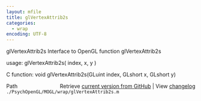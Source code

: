 ```yaml
---
layout: mfile
title: glVertexAttrib2s
categories:
  - wrap
encoding: UTF-8
---
```


glVertexAttrib2s  Interface to OpenGL function glVertexAttrib2s  

usage:  glVertexAttrib2s( index, x, y )  

C function:  void glVertexAttrib2s(GLuint index, GLshort x, GLshort y)  


<div class="code_header" style="text-align:right;">
  <span style="float:left;">Path&nbsp;&nbsp;</span> <span class="counter">Retrieve <a href=
  "https://raw.github.com/Psychtoolbox-3/Psychtoolbox-3/beta/./PsychOpenGL/MOGL/wrap/glVertexAttrib2s.m">current version from GitHub</a> | View <a href=
  "https://github.com/Psychtoolbox-3/Psychtoolbox-3/commits/beta/./PsychOpenGL/MOGL/wrap/glVertexAttrib2s.m">changelog</a></span>
</div>
<div class="code">
  <code>./PsychOpenGL/MOGL/wrap/glVertexAttrib2s.m</code>
</div>
